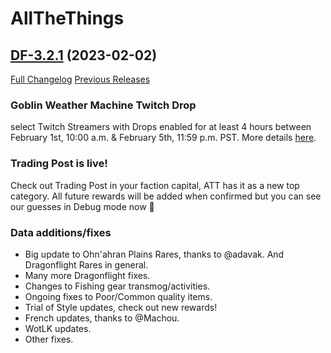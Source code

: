 # AllTheThings

## [DF-3.2.1](https://github.com/DFortun81/AllTheThings/tree/DF-3.2.1) (2023-02-02)
[Full Changelog](https://github.com/DFortun81/AllTheThings/compare/DF-3.2.0...DF-3.2.1) [Previous Releases](https://github.com/DFortun81/AllTheThings/releases)


### Goblin Weather Machine Twitch Drop

select Twitch Streamers with Drops enabled for at least 4 hours between February 1st, 10:00 a.m. & February 5th, 11:59 p.m. PST. More details [here](https://worldofwarcraft.com/en-us/news/23896794/dragonflight-twitch-drops-get-your-goblin-weather-machine-now).


### Trading Post is live!

Check out Trading Post in your faction capital, ATT has it as a new top category. All future rewards will be added when confirmed but you can see our guesses in Debug mode now 🤭


### Data additions/fixes

- Big update to Ohn'ahran Plains Rares, thanks to @adavak. And Dragonflight Rares in general.
- Many more Dragonflight fixes.
- Changes to Fishing gear transmog/activities.
- Ongoing fixes to Poor/Common quality items.
- Trial of Style updates, check out new rewards!
- French updates, thanks to @Machou.
- WotLK updates.
- Other fixes.

